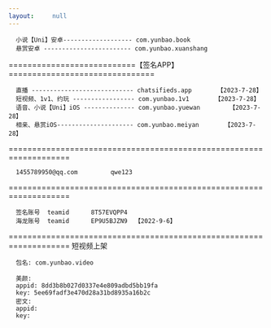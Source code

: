 ```yaml
---
layout:     null
---
```


	  小说【Uni】安卓------------------- com.yunbao.book
	  悬赏安卓 ------------------------ com.yunbao.xuanshang

===========================【签名APP】===============================

	  直播 ---------------------------- chatsifieds.app 		【2023-7-28】
	  短视频、1v1、约玩 ----------------- com.yunbao.1v1 		【2023-7-28】
	  语音、小说【Uni】iOS -------------- com.yunbao.yuewan 		【2023-7-28】
	  相亲、悬赏iOS--------------------- com.yunbao.meiyan 		【2023-7-28】

===================================================================  

	  1455789950@qq.com 		qwe123  

===================================================================

	  签名账号	teamid		8T57EVQPP4	
	  海龙账号	teamid		EP9U5BJZN9	【2022-9-6】

===================================================================
	  短视频上架
	  
	  包名: com.yunbao.video
	  
	  美颜:
	  appid: 8dd3b8b027d0337e4e809adbd5bb19fa
	  key: 5ee69fadf3e470d28a31bd8935a16b2c
	  密文:
	  appid: 
	  key: 
